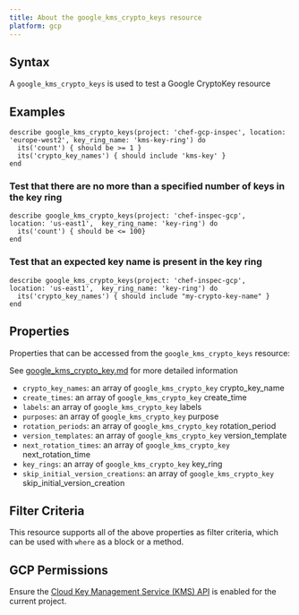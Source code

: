 ```yaml
---
title: About the google_kms_crypto_keys resource
platform: gcp
---
```


## Syntax
A `google_kms_crypto_keys` is used to test a Google CryptoKey resource

## Examples
```
describe google_kms_crypto_keys(project: 'chef-gcp-inspec', location: 'europe-west2', key_ring_name: 'kms-key-ring') do
  its('count') { should be >= 1 }
  its('crypto_key_names') { should include 'kms-key' }
end
```

### Test that there are no more than a specified number of keys in the key ring

    describe google_kms_crypto_keys(project: 'chef-inspec-gcp',   location: 'us-east1',  key_ring_name: 'key-ring') do
      its('count') { should be <= 100}
    end

### Test that an expected key name is present in the key ring 

    describe google_kms_crypto_keys(project: 'chef-inspec-gcp',   location: 'us-east1',  key_ring_name: 'key-ring') do
      its('crypto_key_names') { should include "my-crypto-key-name" }
    end

## Properties
Properties that can be accessed from the `google_kms_crypto_keys` resource:

See [google_kms_crypto_key.md](google_kms_crypto_key.md) for more detailed information
  * `crypto_key_names`: an array of `google_kms_crypto_key` crypto_key_name
  * `create_times`: an array of `google_kms_crypto_key` create_time
  * `labels`: an array of `google_kms_crypto_key` labels
  * `purposes`: an array of `google_kms_crypto_key` purpose
  * `rotation_periods`: an array of `google_kms_crypto_key` rotation_period
  * `version_templates`: an array of `google_kms_crypto_key` version_template
  * `next_rotation_times`: an array of `google_kms_crypto_key` next_rotation_time
  * `key_rings`: an array of `google_kms_crypto_key` key_ring
  * `skip_initial_version_creations`: an array of `google_kms_crypto_key` skip_initial_version_creation

## Filter Criteria
This resource supports all of the above properties as filter criteria, which can be used
with `where` as a block or a method.

## GCP Permissions

Ensure the [Cloud Key Management Service (KMS) API](https://console.cloud.google.com/apis/library/cloudkms.googleapis.com/) is enabled for the current project.
